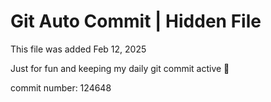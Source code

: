# Git Auto Commit | Hidden File

This file was added Feb 12, 2025

Just for fun and keeping my daily git commit active 🤪

commit number: 124648
